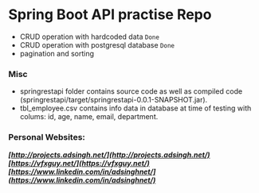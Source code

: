 # Spring Boot API practise Repo
- CRUD operation with hardcoded data `Done`
- CRUD operation with postgresql database `Done`
- pagination and sorting
### Misc
- springrestapi folder contains source code as well as compiled code (springrestapi/target/springrestapi-0.0.1-SNAPSHOT.jar).
- tbl_employee.csv contains info data in database at time of testing with colums: id, age, name, email, department.
### Personal Websites:
***[http://projects.adsingh.net/](http://projects.adsingh.net/)***
***[https://vfxguy.net/](https://vfxguy.net/)***
***[https://www.linkedin.com/in/adsinghnet/](https://www.linkedin.com/in/adsinghnet/)***